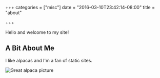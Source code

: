 +++
categories = ["misc"]
date = "2016-03-10T23:42:14-08:00"
title = "about"

+++

Hello and welcome to my site!

## A Bit About Me

I like alpacas and I'm a fan of static sites.

![Great alpaca picture](https://upload.wikimedia.org/wikipedia/commons/c/c4/Alpaka_33444.jpg)
